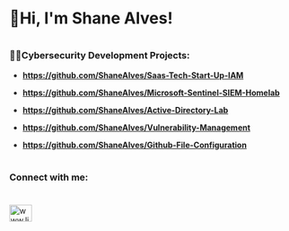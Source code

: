  <h1 align="left">👋Hi, I'm Shane Alves!</h1>

# <h3 align="Left">👩‍💻Cybersecurity Development Projects:</h3>

-  **https://github.com/ShaneAlves/Saas-Tech-Start-Up-IAM**

-  **https://github.com/ShaneAlves/Microsoft-Sentinel-SIEM-Homelab**

-  **https://github.com/ShaneAlves/Active-Directory-Lab**

-  **https://github.com/ShaneAlves/Vulnerability-Management**

-  **https://github.com/ShaneAlves/Github-File-Configuration**

# <h3 align="left"> Connect with me:</h3>
# <p align="left">
<a href="https://linkedin.com/in/www.linkedin.com/in/shane-alves" target="blank"><img align="center" src="https://raw.githubusercontent.com/rahuldkjain/github-profile-readme-generator/master/src/images/icons/Social/linked-in-alt.svg" alt="www.linkedin.com/in/shane-alves" height="30" width="40" /></a>
</p>
